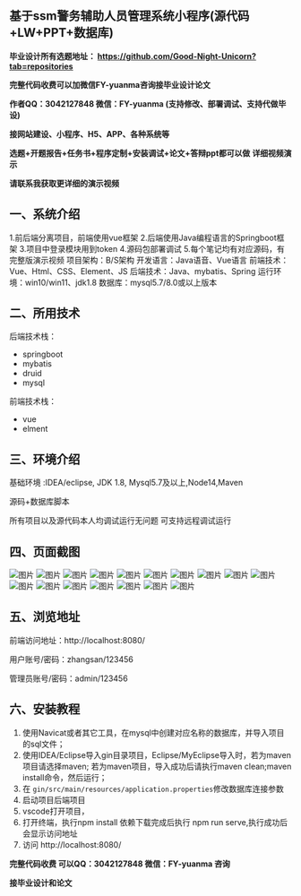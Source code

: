 ## 基于ssm警务辅助人员管理系统小程序(源代码+LW+PPT+数据库)
**毕业设计所有选题地址： https://github.com/Good-Night-Unicorn?tab=repositories**

**完整代码收费可以加微信FY-yuanma咨询接毕业设计论文**

**作者QQ：3042127848 微信：FY-yuanma (支持修改、部署调试、支持代做毕设)**

**接网站建设、小程序、H5、APP、各种系统等**

**选题+开题报告+任务书+程序定制+安装调试+论文+答辩ppt都可以做**
**详细视频演示**

**请联系我获取更详细的演示视频**

## 一、系统介绍

1.前后端分离项目，前端使用vue框架
2.后端使用Java编程语言的Springboot框架
3.项目中登录模块用到token
4.源码包部署调试
5.每个笔记均有对应源码，有完整版演示视频
项目架构：B/S架构
开发语言：Java语音、Vue语言
前端技术：Vue、Html、CSS、Element、JS
后端技术：Java、mybatis、Spring
运行环境：win10/win11、jdk1.8
数据库：mysql5.7/8.0或以上版本

## 二、所用技术

后端技术栈：

- springboot
- mybatis
- druid
- mysql

前端技术栈：

- vue
- elment



## 三、环境介绍

基础环境 :IDEA/eclipse, JDK 1.8, Mysql5.7及以上,Node14,Maven

源码+数据库脚本

所有项目以及源代码本人均调试运行无问题 可支持远程调试运行

## 四、页面截图
![图片](https://github.com/user-attachments/assets/6316024d-0c3e-46c1-aea4-1950093832c9)
![图片](https://github.com/user-attachments/assets/ae889370-e8f8-4786-9b51-ad2a2e9d4bb2)
![图片](https://github.com/user-attachments/assets/fda1ee0a-c27c-4563-a201-a3c34d45cd26)
![图片](https://github.com/user-attachments/assets/ffe4c6f0-82e3-489d-b78b-5886f53344a8)
![图片](https://github.com/user-attachments/assets/c9ca6abd-09fa-4540-9895-bef8b9c79d7a)
![图片](https://github.com/user-attachments/assets/8c2be101-6b74-4955-97dd-992de93be4fc)
![图片](https://github.com/user-attachments/assets/af798835-d903-4603-a290-c0761cddedbb)
![图片](https://github.com/user-attachments/assets/103b7b6e-3303-4e17-b146-0283da1fc9bb)
![图片](https://github.com/user-attachments/assets/afd0bd1e-b24e-4275-b2cd-3190de933683)
![图片](https://github.com/user-attachments/assets/e68f49b5-d785-4783-9277-ef582ff55e1d)
![图片](https://github.com/user-attachments/assets/8488bc8e-9e6e-4e71-88d1-81bb0d175c84)
![图片](https://github.com/user-attachments/assets/17b0c152-039f-4a6e-9ff4-e28c3ef2c1e6)
![图片](https://github.com/user-attachments/assets/4623c1b2-d397-4be8-9806-7ae123cb9065)
![图片](https://github.com/user-attachments/assets/5d707529-50ac-41a3-a6c3-eb3d09149c69)
![图片](https://github.com/user-attachments/assets/5a52d1fe-ed26-4fba-bb7c-78dbc57f5dab)
![图片](https://github.com/user-attachments/assets/e93e7c10-8755-4380-beda-6970e0341a87)
![图片](https://github.com/user-attachments/assets/5fadb7c6-fb40-49c5-b70c-024419c99863)



## 五、浏览地址

前端访问地址：http://localhost:8080/

用户账号/密码：zhangsan/123456

管理员账号/密码：admin/123456  

## 六、安装教程

1. 使用Navicat或者其它工具，在mysql中创建对应名称的数据库，并导入项目的sql文件；
2. 使用IDEA/Eclipse导入gin目录项目，Eclipse/MyEclipse导入时，若为maven项目请选择maven;
   若为maven项目，导入成功后请执行maven clean;maven install命令，然后运行；
3. 在 `gin/src/main/resources/application.properties`修改数据库连接参数
4. 启动项目后端项目 
5. vscode打开项目，
6. 打开终端，执行npm install 依赖下载完成后执行 npm run serve,执行成功后会显示访问地址
7. 访问  http://localhost:8080/

**完整代码收费  可以QQ：3042127848 微信：FY-yuanma 咨询**

**接毕业设计和论文**

